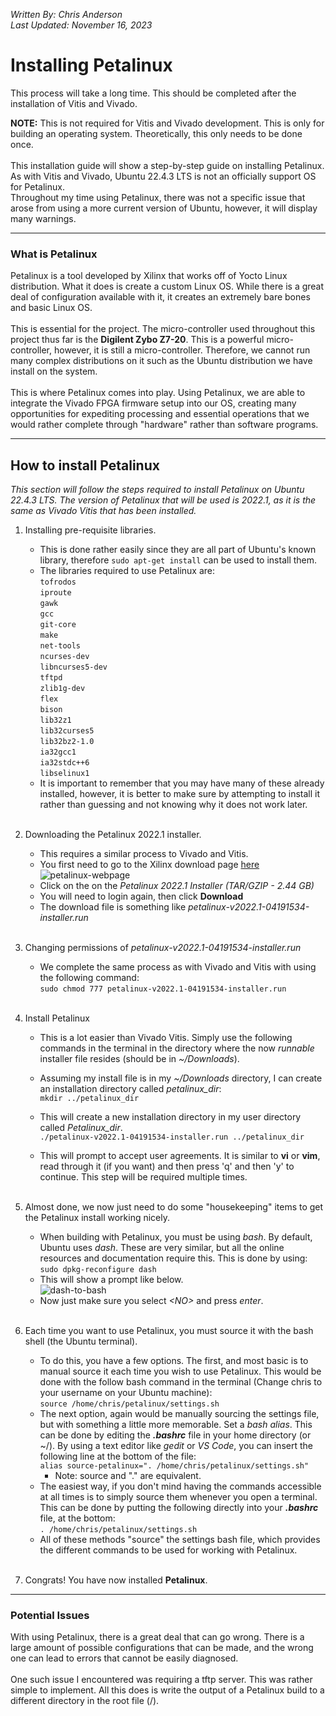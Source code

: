 *Written By: Chris Anderson* <br>
*Last Updated: November 16, 2023* <br>

# Installing Petalinux

This process will take a long time. This should be completed after the installation of Vitis and Vivado. <br>

**NOTE:** This is not required for Vitis and Vivado development. This is only for building an operating system. Theoretically, this only needs to be done once. 
<br>
<br>
This installation guide will show a step-by-step guide on installing Petalinux. As with Vitis and Vivado, Ubuntu 22.4.3 LTS is not an officially support OS for Petalinux. <br>
Throughout my time using Petalinux, there was not a specific issue that arose from using a more current version of Ubuntu, however, it will display many warnings. 

---

### What is Petalinux
Petalinux is a tool developed by Xilinx that works off of Yocto Linux distribution. What it does is create a custom Linux OS. While there is a great deal of configuration available with it, it creates an extremely bare bones and basic Linux OS. <br> <br>
This is essential for the project. The micro-controller used throughout this project thus far is the **Digilent Zybo Z7-20**. This is a powerful micro-controller, however, it is still a micro-controller. Therefore, we cannot run many complex distributions on it such as the Ubuntu distribution we have install on the system. <br> <br>
This is where Petalinux comes into play. Using Petalinux, we are able to integrate the Vivado FPGA firmware setup into our OS, creating many opportunities for expediting processing and essential operations that we would rather complete through "hardware" rather than software programs.

---

## How to install Petalinux
*This section will follow the steps required to install Petalinux on Ubuntu 22.4.3 LTS. The version of Petalinux that will be used is 2022.1, as it is the same as Vivado Vitis that has been installed.*

1. Installing pre-requisite libraries.
    + This is done rather easily since they are all part of Ubuntu's known library, therefore ```sudo apt-get install``` can be used to install them.
    + The libraries required to use Petalinux are: <br> 
```tofrodos```<br>
```iproute```<br>
```gawk```<br>
```gcc```<br>
```git-core```<br>
```make```<br>
```net-tools```<br>
```ncurses-dev```<br>
```libncurses5-dev```<br>
```tftpd```<br>
```zlib1g-dev```<br>
```flex```<br>
```bison```<br>
```lib32z1```<br>
```lib32curses5```<br>
```lib32bz2-1.0```<br>
```ia32gcc1```<br>
```ia32stdc++6```<br>
```libselinux1```<br>
    + It is important to remember that you may have many of these already installed, however, it is better to make sure by attempting to install it rather than guessing and not knowing why it does not work later.<br> <br>

2. Downloading the Petalinux 2022.1 installer.
    + This requires a similar process to Vivado and Vitis.
    + You first need to go to the Xilinx download page [here](https://www.xilinx.com/support/download/index.html/content/xilinx/en/downloadNav/embedded-design-tools/2022-1.html)<br>
![petalinux-webpage](../img/Petalinux_installer_page.png)<br>
    + Click on the on the *Petalinux 2022.1 Installer (TAR/GZIP - 2.44 GB)*
    + You will need to login again, then click **Download**
    + The download file is something like *petalinux-v2022.1-04191534-installer.run*<br> <br>
3. Changing permissions of *petalinux-v2022.1-04191534-installer.run*
    + We complete the same process as with Vivado and Vitis with using the following command: <br>
    ```sudo chmod 777 petalinux-v2022.1-04191534-installer.run```<br><br>
4. Install Petalinux
    + This is a lot easier than Vivado Vitis. Simply use the following commands in the terminal in the directory where the now *runnable* installer file resides (should be in *~/Downloads*). 
    + Assuming my install file is in my *~/Downloads* directory, I can create an installation directory called *petalinux_dir*: <br>
```mkdir ../petalinux_dir```<br>
    + This will create a new installation directory in my user directory called *Petalinux_dir*.<br>
```./petalinux-v2022.1-04191534-installer.run ../petalinux_dir```<br>

    + This will prompt to accept user agreements. It is similar to **vi** or **vim**, read through it (if you want) and then press 'q' and then 'y' to continue. This step will be required multiple times. <br> <br>
5. Almost done, we now just need to do some "housekeeping" items to get the Petalinux install working nicely.
    + When building with Petalinux, you must be using *bash*. By default, Ubuntu uses *dash*. These are very similar, but all the online resources and documentation require this. This is done by using: <br>
```sudo dpkg-reconfigure dash``` <br>
    + This will show a prompt like below.<br>
    ![dash-to-bash](../img/dash-to-bash.png) <br>
    + Now just make sure you select *\<NO\>* and press *enter*.<br><br>

6. Each time you want to use Petalinux, you must source it with the bash shell (the Ubuntu terminal). 
    + To do this, you have a few options. The first, and most basic is to manual source it each time you wish to use Petalinux. This would be done with the follow bash command in the terminal (Change chris to your username on your Ubuntu machine): <br>
```source /home/chris/petalinux/settings.sh``` <br>
    + The next option, again would be manually sourcing the settings file, but with something a little more memorable. Set a *bash alias*. This can be done by editing the ***.bashrc*** file in your home directory (or ~/). By using a text editor like *gedit* or *VS Code*, you can insert the following line at the bottom of the file: <br>
```alias source-petalinux=". /home/chris/petalinux/settings.sh"```<br>
        + Note: source and "." are equivalent.
    + The easiest way, if you don't mind having the commands accessible at all times is to simply source them whenever you open a terminal. This can be done by putting the following directly into your ***.bashrc*** file, at the bottom: <br>
```. /home/chris/petalinux/settings.sh```<br>
    + All of these methods "source" the settings bash file, which provides the different commands to be used for working with Petalinux. <br> <br>

7. Congrats! You have now installed **Petalinux**.

---

### Potential Issues
With using Petalinux, there is a great deal that can go wrong. There is a large amount of possible configurations that can be made, and the wrong one can lead to errors that cannot be easily diagnosed. <br><br>
One such issue I encountered was requiring a tftp server. This was rather simple to implement. All this does is write the output of a Petalinux build to a different directory in the root file (/).
    